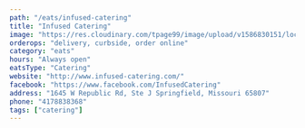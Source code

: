 ```yaml
---
path: "/eats/infused-catering"
title: "Infused Catering"
image: "https://res.cloudinary.com/tpage99/image/upload/v1586830151/local417eats/local417eatslogo.png"
orderops: "delivery, curbside, order online"
category: "eats"
hours: "Always open"
eatsType: "Catering"
website: "http://www.infused-catering.com/"
facebook: "https://www.facebook.com/InfusedCatering"
address: "1645 W Republic Rd, Ste J Springfield, Missouri 65807"
phone: "4178838368"
tags: ["catering"]
---
```

